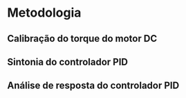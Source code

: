 # Metodologia #

## Calibração do torque do motor DC ##

## Sintonia do controlador PID ##

## Análise de resposta do controlador PID ##